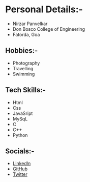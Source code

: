 # Personal Details:-
- Nirzar Panvelkar
- Don Bosco College of Engineering
- Fatorda, Goa 

## Hobbies:-
- Photography
- Travelling
- Swimming
## Tech Skills:-
- Html
- Css 
- JavaSript
- MySqL 
- C
- C++
- Python

## Socials:-
- [LinkedIn](https://www.linkedin.com/in/nirzar-panvelkar-71197718b/)
- [GitHub](https://github.com/nirpp)
- [Twitter](https://twitter.com/Nirzar14)
